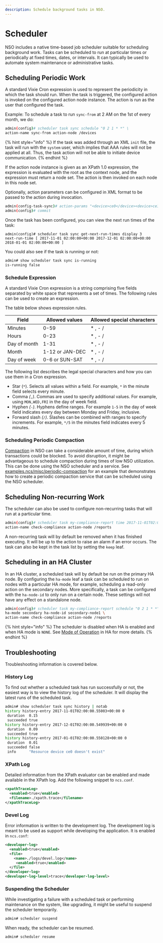 ```yaml
---
description: Schedule background tasks in NSO.
---
```


# Scheduler

NSO includes a native time-based job scheduler suitable for scheduling background work. Tasks can be scheduled to run at particular times or periodically at fixed times, dates, or intervals. It can typically be used to automate system maintenance or administrative tasks.

## Scheduling Periodic Work <a href="#d5e9339" id="d5e9339"></a>

A standard Vixie Cron expression is used to represent the periodicity in which the task should run. When the task is triggered, the configured action is invoked on the configured action node instance. The action is run as the user that configured the task.

Example: To schedule a task to run `sync-from` at 2 AM on the 1st of every month, we do:

```bash
admin(config)# scheduler task sync schedule "0 2 1 * *" \
action-name sync-from action-node /devices
```

{% hint style="info" %}
If the task was added through an XML `init` file, the task will run with the `system` user, which implies that AAA rules will not be applied at all. Thus, the task action will not be able to initiate device communication.
{% endhint %}

If the action node instance is given as an XPath 1.0 expression, the expression is evaluated with the root as the context node, and the expression must return a node set. The action is then invoked on each node in this node set.

Optionally, action parameters can be configured in XML format to be passed to the action during invocation.

```bash
admin(config-task-sync)# action-params "<device>ce0</device><device>ce1</device>"
admin(config)# commit
```

Once the task has been configured, you can view the next run times of the task:

```cli
admin(config)# scheduler task sync get-next-run-times display 3
next-run-time [ 2017-11-01 02:00:00+00:00 2017-12-01 02:00:00+00:00 2018-01-01 02:00:00+00:00 ]
```

You could also see if the task is running or not:

```bash
admin# show scheduler task sync is-running
is-running false
```

### Schedule Expression <a href="#d5e9364" id="d5e9364"></a>

A standard Vixie Cron expression is a string comprising five fields separated by white space that represents a set of times. The following rules can be used to create an expression.

The table below shows expression rules.

| Field        | Allowed values  | Allowed special characters |
| ------------ | --------------- | -------------------------- |
| Minutes      | 0-59            | \* , - /                   |
| Hours        | 0-23            | \* , - /                   |
| Day of month | 1-31            | \* , - /                   |
| Month        | 1-12 or JAN-DEC | \* , - /                   |
| Day of week  | 0-6 or SUN-SAT  | \* , - /                   |

The following list describes the legal special characters and how you can use them in a Cron expression.

* Star (`*`). Selects all values within a field. For example, `*` in the minute field selects every minute.
* Comma _(_`,`_)_. Commas are used to specify additional values. For example, using `MON,WED,FRI` in the day of week field.
* Hyphen _(_`-`_)_. Hyphens define ranges. For example `1-5` in the day of week field indicates every day between Monday and Friday, inclusive.
* Forward slash _(_`/`_)_. Slashes can be combined with ranges to specify increments. For example, `*/5` in the minutes field indicates every 5 minutes.

### Scheduling Periodic Compaction <a href="#ug.sc.compaction" id="ug.sc.compaction"></a>

[Compaction](../../administration/advanced-topics/cdb-persistence.md#compaction) in NSO can take a considerable amount of time, during which transactions could be blocked. To avoid disruption, it might be advantageous to schedule compaction during times of low NSO utilization. This can be done using the NSO scheduler and a service. See [examples.ncs/misc/periodic-compaction](https://github.com/NSO-developer/nso-examples/tree/6.5/misc/periodic-compaction) for an example that demonstrates how to create a periodic compaction service that can be scheduled using the NSO scheduler.

## Scheduling Non-recurring Work <a href="#d5e9418" id="d5e9418"></a>

The scheduler can also be used to configure non-recurring tasks that will run at a particular time.

```bash
admin(config)# scheduler task my-compliance-report time 2017-11-01T02:00:00+01:00 \
action-name check-compliance action-node /reports
```

A non-recurring task will by default be removed when it has finished executing. It will be up to the action to raise an alarm if an error occurs. The task can also be kept in the task list by setting the `keep` leaf.

## Scheduling in an HA Cluster <a href="#d5e9426" id="d5e9426"></a>

In an HA cluster, a scheduled task will by default be run on the primary HA node. By configuring the `ha-mode` leaf a task can be scheduled to run on nodes with a particular HA mode, for example, scheduling a read-only action on the secondary nodes. More specifically, a task can be configured with the `ha-node-id` to only run on a certain node. These settings will not have any effect on a standalone node.

```bash
admin(config)# scheduler task my-compliance-report schedule "0 2 1 * *" \
ha-mode secondary ha-node-id secondary-node1 \
action-name check-compliance action-node /reports
```

{% hint style="info" %}
The scheduler is disabled when HA is enabled and when HA mode is `NONE`. See [Mode of Operation](../../administration/management/high-availability.md#ha.moo) in HA for more details.
{% endhint %}

## Troubleshooting <a href="#d5e9438" id="d5e9438"></a>

Troubleshooting information is covered below.

### History Log <a href="#d5e9440" id="d5e9440"></a>

To find out whether a scheduled task has run successfully or not, the easiest way is to view the history log of the scheduler. It will display the latest runs of the scheduled task.

```bash
admin# show scheduler task sync history | notab
history history-entry 2017-11-01T02:00:00.55003+00:00 0
 duration  0.15
 succeeded true
history history-entry 2017-12-01T02:00:00.549939+00:00 0
 duration  0.09
 succeeded true
history history-entry 2017-01-01T02:00:00.550128+00:00 0
 duration  0.01
 succeeded false
 info      "Resource device ce0 doesn't exist"
```

### XPath Log <a href="#d5e9446" id="d5e9446"></a>

Detailed information from the XPath evaluator can be enabled and made available in the XPath log. Add the following snippet to `ncs.conf`.

```xml
<xpathTraceLog>
  <enabled>true</enabled>
  <filename>./xpath.trace</filename>
</xpathTraceLog>
```

### Devel Log <a href="#d5e9452" id="d5e9452"></a>

Error information is written to the development log. The development log is meant to be used as support while developing the application. It is enabled in `ncs.conf`:

```xml
<developer-log>
  <enabled>true</enabled>
  <file>
    <name>./logs/devel.log</name>
     <enabled>true</enabled>
  </file>
</developer-log>
<developer-log-level>trace</developer-log-level>
```

### Suspending the Scheduler <a href="#d5e9458" id="d5e9458"></a>

While investigating a failure with a scheduled task or performing maintenance on the system, like upgrading, it might be useful to suspend the scheduler temporarily.

```bash
admin# scheduler suspend
```

When ready, the scheduler can be resumed.

```bash
admin# scheduler resume
```
